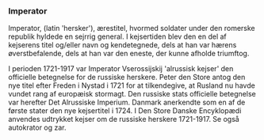 ### Imperator


Imperator, (latin 'hersker'), ærestitel, hvormed soldater under den romerske republik hyldede en sejrrig general. I kejsertiden blev den en del af kejserens titel og/eller navn og kendetegnede, dels at han var hærens øverstbefalende, dels at han var den eneste, der kunne afholde triumftog.

I perioden 1721-1917 var Imperator Vserossijskij 'alrussisk kejser' den officielle betegnelse for de russiske herskere. Peter den Store antog den nye titel efter Freden i Nystad i 1721 for at tilkendegive, at Rusland nu havde vundet rang af europæisk stormagt. Den russiske stats officielle betegnelse var herefter Det Alrussiske Imperium. Danmark anerkendte som en af de første stater den nye kejsertitel i 1724. I Den Store Danske Encyklopædi anvendes udtrykket kejser om de russiske herskere 1721-1917. Se også autokrator og zar.